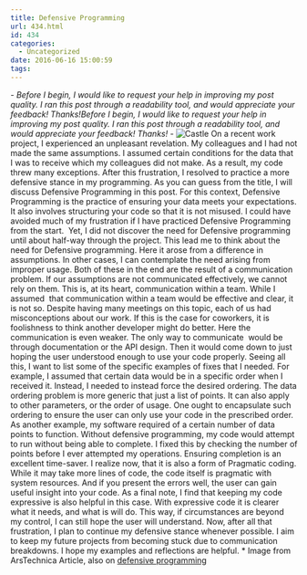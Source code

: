 ```yaml
---
title: Defensive Programming
url: 434.html
id: 434
categories:
  - Uncategorized
date: 2016-06-16 15:00:59
tags:
---
```


_\- Before I begin, I would like to request your help in improving my post quality. I ran this post through a readability tool, and would appreciate your feedback! Thanks!Before I begin, I would like to request your help in improving my post quality. I ran this post through a readability tool, and would appreciate your feedback! Thanks! -_ ![Castle](/img/post_img/castle.jpg) On a recent work project, I experienced an unpleasant revelation. My colleagues and I had not made the same assumptions. I assumed certain conditions for the data that I was to receive which my colleagues did not make. As a result, my code threw many exceptions. After this frustration, I resolved to practice a more defensive stance in my programming. As you can guess from the title, I will discuss Defensive Programming in this post. For this context, Defensive Programming is the practice of ensuring your data meets your expectations. It also involves structuring your code so that it is not misused. I could have avoided much of my frustration if I have practiced Defensive Programming from the start.  Yet, I did not discover the need for Defensive programming until about half-way through the project. This lead me to think about the need for Defensive programming. Here it arose from a difference in assumptions. In other cases, I can contemplate the need arising from improper usage. Both of these in the end are the result of a communication problem. If our assumptions are not communicated effectively, we cannot rely on them. This is, at its heart, communication within a team. While I assumed  that communication within a team would be effective and clear, it is not so. Despite having many meetings on this topic, each of us had misconceptions about our work. If this is the case for coworkers, it is foolishness to think another developer might do better. Here the communication is even weaker. The only way to communicate  would be through documentation or the API design. Then it would come down to just hoping the user understood enough to use your code properly. Seeing all this, I want to list some of the specific examples of fixes that I needed. For example, I assumed that certain data would be in a specific order when I received it. Instead, I needed to instead force the desired ordering. The data ordering problem is more generic that just a list of points. It can also apply to other parameters, or the order of usage. One ought to encapsulate such ordering to ensure the user can only use your code in the prescribed order. As another example, my software required of a certain number of data points to function. Without defensive programming, my code would attempt to run without being able to complete. I fixed this by checking the number of points before I ever attempted my operations. Ensuring completion is an excellent time-saver. I realize now, that it is also a form of Pragmatic coding. While it may take more lines of code, the code itself is pragmatic with system resources. And if you present the errors well, the user can gain useful insight into your code. As a final note, I find that keeping my code expressive is also helpful in this case. With expressive code it is clearer what it needs, and what is will do. This way, if circumstances are beyond my control, I can still hope the user will understand. Now, after all that frustration, I plan to continue my defensive stance whenever possible. I aim to keep my future projects from becoming stuck due to communication breakdowns. I hope my examples and reflections are helpful. * Image from ArsTechnica Article, also on [defensive programming](http://arstechnica.com/information-technology/2014/03/why-follow-defensive-programming-best-practice-when-code-will-never-be-public/)